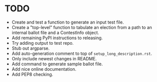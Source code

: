 TODO
====

* Create and test a function to generate an input test file.
* Create a "top-level" function to tabulate an election from a path to
  an internal ballot file and a ContestInfo object.
* Add remaining PyPI instructions to releasing.
* Try adding output to test repo.
* Stub out argparse.
* Add auto-generation comment to top of `setup_long_description.rst`.
* Only include newest changes in README.
* Add command to generate sample ballot file.
* Add nice online documentation.
* Add PEP8 checking.

